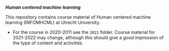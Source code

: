***Human centered machine learning***

This repository contains course material of Human centered machine learning (INFOMHCML) at Utrecht University.

* For the course in 2020-2011 see the `2021` folder. Course material for 2021-2022 may change, although this should give a good impression of the type of content and activities. 